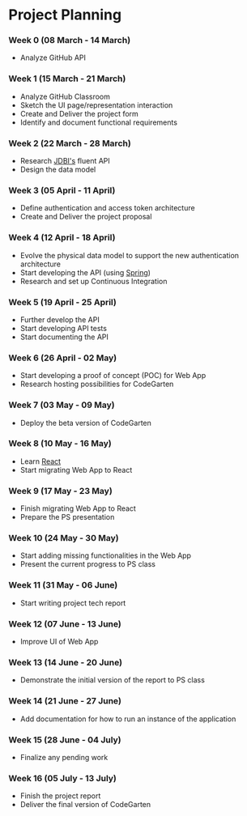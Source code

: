 # Project Planning

### Week 0 (08 March - 14 March)
* Analyze GitHub API

### Week 1 (15 March - 21 March)
* Analyze GitHub Classroom
* Sketch the UI page/representation interaction
* Create and Deliver the project form
* Identify and document functional requirements

### Week 2 (22 March - 28 March)
* Research [JDBI's](https://jdbi.org/) fluent API
* Design the data model

### Week 3 (05 April - 11 April)
* Define authentication and access token architecture
* Create and Deliver the project proposal

### Week 4 (12 April - 18 April)
* Evolve the physical data model to support the new authentication architecture
* Start developing the API (using [Spring](https://spring.io/))
* Research and set up Continuous Integration

### Week 5 (19 April - 25 April)
* Further develop the API
* Start developing API tests
* Start documenting the API

### Week 6 (26 April - 02 May)
* Start developing a proof of concept (POC) for Web App
* Research hosting possibilities for CodeGarten

### Week 7 (03 May - 09 May)
* Deploy the beta version of CodeGarten

### Week 8 (10 May - 16 May)
* Learn [React](https://reactjs.org/)
* Start migrating Web App to React

### Week 9 (17 May - 23 May)
* Finish migrating Web App to React
* Prepare the PS presentation

### Week 10 (24 May - 30 May)
* Start adding missing functionalities in the Web App
* Present the current progress to PS class

### Week 11 (31 May - 06 June)
* Start writing project tech report

### Week 12 (07 June - 13 June)
* Improve UI of Web App

### Week 13 (14 June - 20 June)
* Demonstrate the initial version of the report to PS class

### Week 14 (21 June - 27 June)
* Add documentation for how to run an instance of the application

### Week 15 (28 June - 04 July)
* Finalize any pending work

### Week 16 (05 July - 13 July)
* Finish the project report
* Deliver the final version of CodeGarten